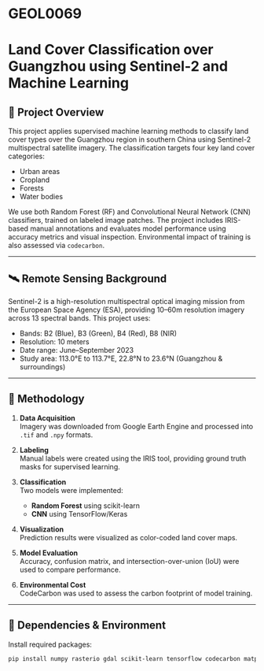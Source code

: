 # GEOL0069
# Land Cover Classification over Guangzhou using Sentinel-2 and Machine Learning

## 📌 Project Overview

This project applies supervised machine learning methods to classify land cover types over the Guangzhou region in southern China using Sentinel-2 multispectral satellite imagery. The classification targets four key land cover categories:

- Urban areas
- Cropland
- Forests
- Water bodies

We use both Random Forest (RF) and Convolutional Neural Network (CNN) classifiers, trained on labeled image patches. The project includes IRIS-based manual annotations and evaluates model performance using accuracy metrics and visual inspection. Environmental impact of training is also assessed via `codecarbon`.

---

## 🛰 Remote Sensing Background

Sentinel-2 is a high-resolution multispectral optical imaging mission from the European Space Agency (ESA), providing 10–60m resolution imagery across 13 spectral bands. This project uses:

- Bands: B2 (Blue), B3 (Green), B4 (Red), B8 (NIR)
- Resolution: 10 meters
- Date range: June–September 2023
- Study area: 113.0°E to 113.7°E, 22.8°N to 23.6°N (Guangzhou & surroundings)

---

## 🧠 Methodology

1. **Data Acquisition**  
   Imagery was downloaded from Google Earth Engine and processed into `.tif` and `.npy` formats.

2. **Labeling**  
   Manual labels were created using the IRIS tool, providing ground truth masks for supervised learning.

3. **Classification**  
   Two models were implemented:
   - **Random Forest** using scikit-learn
   - **CNN** using TensorFlow/Keras

4. **Visualization**  
   Prediction results were visualized as color-coded land cover maps.

5. **Model Evaluation**  
   Accuracy, confusion matrix, and intersection-over-union (IoU) were used to compare performance.

6. **Environmental Cost**  
   CodeCarbon was used to assess the carbon footprint of model training.

---

## 🧰 Dependencies & Environment

Install required packages:

```bash
pip install numpy rasterio gdal scikit-learn tensorflow codecarbon matplotlib
